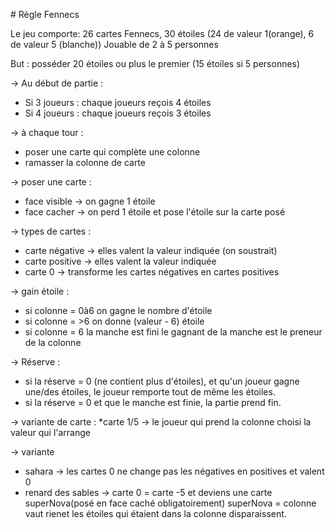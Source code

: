 # Règle Fennecs

Le jeu comporte: 26 cartes Fennecs, 30 étoiles (24 de valeur 1(orange), 6 de valeur 5 (blanche))
Jouable de 2 à 5 personnes

But : posséder 20 étoiles ou plus le premier (15 étoiles si 5 personnes)

-> Au début de partie :
* Si 3 joueurs :
    chaque joueurs reçois 4 étoiles
* Si 4 joueurs :
    chaque joueurs reçois 3 étoiles

-> à chaque tour :
* poser une carte qui complète une colonne
* ramasser la colonne de carte

-> poser une carte :
* face visible -> on gagne 1 étoile
* face cacher -> on perd 1 étoile et pose l'étoile sur la carte posé

-> types de cartes :
* carte négative -> elles valent la valeur indiquée (on soustrait)
* carte positive -> elles valent la valeur indiquée
* carte 0 -> transforme les cartes négatives en cartes positives

-> gain étoile :
* si colonne = 0à6 on gagne le nombre d'étoile 
* si colonne = >6 on donne (valeur - 6) étoile
* si colonne = 6 la manche est fini le gagnant de la manche est le preneur de la colonne

-> Réserve :
* si la réserve = 0 (ne contient plus d'étoiles), et qu'un joueur gagne une/des étoiles, le joueur remporte tout de même les étoiles.
* si la réserve = 0 et que le manche est finie, la partie prend fin.

-> variante de carte : 
*carte 1/5 -> le joueur qui prend la colonne choisi la valeur qui l'arrange

-> variante
* sahara -> les cartes 0 ne change pas les négatives en positives et valent 0
* renard des sables -> carte 0 = carte -5 et deviens une carte superNova(posé en face caché obligatoirement)
superNova = colonne vaut rienet les étoiles qui étaient dans la colonne disparaissent.
